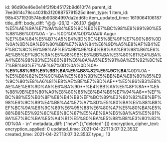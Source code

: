 id: 96d90e46e0e14f2f9b45172b9d610f74
parent_id: 7ee3614c79cc4031b31208875791525d
item_type: 1
item_id: 98b4371920574bdb90884997da2dd6fc
item_updated_time: 1619064106187
title_diff: 
body_diff: "@@ -26,12 +26,137 @@\\n %E5%AE%9A%E7%9A%84%E5%9C%B0%E7%BC%98%E9%99%90%E5%88%B6%0D%0A  - \\n+%0D%0A%0D%0A## Augur %E7%9A%84%E5%B7%A5%E4%BD%9C%E5%8E%9F%E7%90%86%0D%0A%0D%0A%E6%80%BB%E7%9A%84%E6%9D%A5%E8%AF%B4%EF%BC%8C%E6%98%AF%E5%9B%9B%E4%B8%AA%E9%98%B6%E6%AE%B5%EF%BC%9A%E5%88%9B%E5%BB%BA%E3%80%81%E4%BA%A4%E6%98%93%E3%80%81%E6%8A%A5%E5%91%8A%E5%92%8C%E7%BB%93%E7%AE%97%0D%0A%0D%0A- **%E5%88%9B%E5%BB%BA%E5%B8%82%E5%9C%BA**%0D%0A  - %E5%B8%82%E5%9C%BA%E5%88%9B%E5%BB%BA%E8%80%85%E9%9C%80%E8%A6%81%E8%AE%BE%E7%BD%AE**%E5%86%B3%E8%AE%AE%E6%9D%A5%E6%BA%90**%E4%BB%A5%E5%8F%8A**%E5%88%9B%E9%80%A0%E8%80%85%E8%B4%B9%E7%94%A8**%EF%BC%88%E5%B0%8F%E8%B4%B9%EF%BC%89%E3%80%82%E8%BF%98%E6%9C%89%E4%B8%A4%E7%A7%8D%E5%80%BA%E5%88%B8%EF%BC%9A%E6%9C%89%E6%95%88%E6%80%A7%E5%80%BA%E5%88%B8%E5%92%8C%E6%8C%87%E5%AE%9A%E6%8A%A5%E5%91%8A%E7%BC%BA%E5%A4%B1%E5%80%BA%E5%88%B8%E3%80%82%0D%0A  - \\n"
metadata_diff: {"new":{},"deleted":[]}
encryption_cipher_text: 
encryption_applied: 0
updated_time: 2021-04-22T13:07:32.353Z
created_time: 2021-04-22T13:07:32.353Z
type_: 13